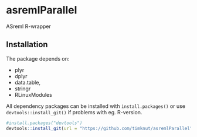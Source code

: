 # asremlParallel
ASreml R-wrapper

## Installation

The package depends on:
* plyr
* dplyr
* data.table,
* stringr
* RLinuxModules

All dependency packages can be installed with `install.packages()` or use `devtools::install_git()` if problems with eg. R-version. 

```R
#install.packages("devtools")
devtools::install_git(url = "https://github.com/timknut/asremlParallel", branch = "dev")
```
